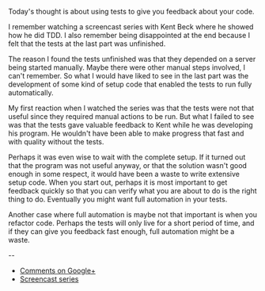 Today's thought is about using tests to give you feedback about your code.

I remember watching a screencast series with Kent Beck where he showed how he
did TDD. I also remember being disappointed at the end because I felt that the
tests at the last part was unfinished.

The reason I found the tests unfinished was that they depended on a server
being started manually. Maybe there were other manual steps involved, I can't
remember. So what I would have liked to see in the last part was the
development of some kind of setup code that enabled the tests to run fully
automatically.

My first reaction when I watched the series was that the tests were not that
useful since they required manual actions to be run. But what I failed to see
was that the tests gave valuable feedback to Kent while he was developing his
program. He wouldn't have been able to make progress that fast and with quality
without the tests.

Perhaps it was even wise to wait with the complete setup. If it turned out that
the program was not useful anyway, or that the solution wasn't good enough in
some respect, it would have been a waste to write extensive setup code. When
you start out, perhaps it is most important to get feedback quickly so that you
can verify what you are about to do is the right thing to do. Eventually you
might want full automation in your tests.

Another case where full automation is maybe not that important is when you
refactor code. Perhaps the tests will only live for a short period of time, and
if they can give you feedback fast enough, full automation might be a waste.

--

* [Comments on Google+](https://plus.google.com/u/0/112175093836850283531/posts/NmZ5VhSzkBi)
* [Screencast series](http://pragprog.com/screencasts/v-kbtdd/test-driven-development)
